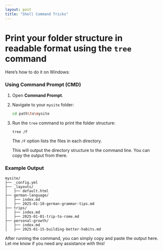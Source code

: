 ```yaml
---
layout: post
title: "Shell Command Tricks"
---
```



# Print your folder structure in readable format using the `tree` command
Here’s how to do it on Windows:

### **Using Command Prompt (CMD)**
1. Open **Command Prompt**.
2. Navigate to your `mysite` folder:
   ```bash
   cd path\to\mysite
   ```
3. Run the `tree` command to print the folder structure:
   ```bash
   tree /F
   ```
   The `/F` option lists the files in each directory.

   This will output the directory structure to the command line. You can copy the output from there.


### **Example Output**
```plaintext
mysite/
├── _config.yml
├── _layouts/
│   ├── default.html
├── german-language/
│   ├── index.md
│   ├── 2025-01-18-german-grammar-tips.md
├── trips/
│   ├── index.md
│   ├── 2025-01-01-trip-to-rome.md
├── personal-growth/
│   ├── index.md
│   ├── 2025-01-15-building-better-habits.md
```

After running the command, you can simply copy and paste the output here. Let me know if you need any assistance with this!